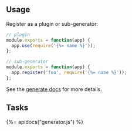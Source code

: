 ## Usage

Register as a plugin or sub-generator:

```js
// plugin
module.exports = function(app) {
  app.use(require('{%= name %}'));
};

// sub-generator
module.exports = function(app) {
  app.register('foo', require('{%= name %}'));
};
```

See the [generate docs](https://github.com/generate/generate) for more details.

## Tasks
{%= apidocs("generator.js") %}
